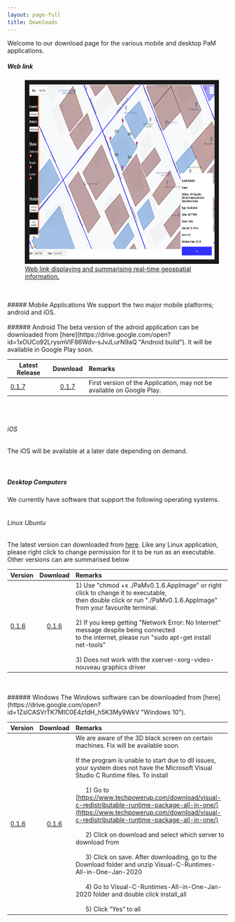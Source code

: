 ```yaml
---
layout: page-full
title: Downloads
---
```

Welcome to our download page for the various mobile and desktop PaM applications.

##### Web link
<figure>
<a href="https://maps.pamgis.com/pam_2dmaps.html
" target="_blank"><img src="/media/compressed/weblink.png" 
alt="IMAGE ALT TEXT HERE" width="600" height="400" border="10" />
 <figcaption>
 Web link displaying and summarising real-time geospatial information.
 </figcaption></a>
</figure>

<br/>
<br/>
##### Mobile Applications
We support the two major mobile platforms; android and iOS. 
<br/>
<br/>
###### Android
The beta version of the adroid application can be downloaded from [here](https://drive.google.com/open?id=1xOUCo92LrysmVIF86Wdv-sJvJLurN9aQ "Android build"). It will be available in Google Play soon. 


| Latest Release        | Download     | Remarks  |
| ------------- |:-------------:| :-----|
| [0.1.7](https://drive.google.com/open?id=1xOUCo92LrysmVIF86Wdv-sJvJLurN9aQ "v0.1.7")      | [0.1.7](https://drive.google.com/open?id=1xOUCo92LrysmVIF86Wdv-sJvJLurN9aQ "v0.1.7") | First version of the Application, may not be available on Google Play. |


<br/>
<br/>

###### iOS
The iOS will be available at a later date depending on demand.
<br/>
<br/>
<br/>
##### Desktop Computers
We currently have software that support the following operating systems.
<br/>
<br/>
###### Linux Ubuntu
The latest version can downloaded from [here](https://drive.google.com/open?id=1d3XOrMfXjrg248wcAeqlsb8x8vm77y-r "Linux build"). Like any Linux application, please right click to change permission for it to be run as an executable. Other versions can are summarised below

| Version        | Download     | Remarks  |
| ------------- |:-------------:| :-----|
| [0.1.6](https://drive.google.com/open?id=1d3XOrMfXjrg248wcAeqlsb8x8vm77y-r "v0.1.6")      | [0.1.6](https://drive.google.com/open?id=1d3XOrMfXjrg248wcAeqlsb8x8vm77y-r "v0.1.6") | 1) Use "chmod +x ./PaMv0.1.6.AppImage" or right click to change it to executable,<br/> then double click or run "./PaMv0.1.6.AppImage" from your favourite terminal. <br/><br/> 2) If you keep getting "Network Error: No Internet" message despite being connected  <br/>to the internet, please run "sudo apt-get install net-tools" <br/><br/> 3) Does not work with the xserver-xorg-video-nouveau graphics driver|

<br/>
<br/>
###### Windows
The Windows software can be downloaded from [here](https://drive.google.com/open?id=1ZslCASVrTK7MIC0E4zfdH_h5K3My9WkV "Windows 10").


| Version        | Download     | Remarks  |
| ------------- |:-------------:| :-----|
| [0.1.6](https://drive.google.com/open?id=1ZslCASVrTK7MIC0E4zfdH_h5K3My9WkV "v0.1.6")      | [0.1.6](https://drive.google.com/open?id=1ZslCASVrTK7MIC0E4zfdH_h5K3My9WkV "v0.1.6")  | We are aware of the 3D black screen on certain machines. Fix will be available soon. <br/><br/>If the program is unable to start due to dll issues, your system does not have the Microsoft Visual Studio C Runtime files. To install <br/><br/> &nbsp;&nbsp;&nbsp;&nbsp;&nbsp;&nbsp;1) Go to [https://www.techpowerup.com/download/visual-c-redistributable-runtime-package-all-in-one/](https://www.techpowerup.com/download/visual-c-redistributable-runtime-package-all-in-one/) <br/><br/> &nbsp;&nbsp;&nbsp;&nbsp;&nbsp;&nbsp;2) Click on download and select which server to download from <br/><br/> &nbsp;&nbsp;&nbsp;&nbsp;&nbsp;&nbsp;3) Click on save. After downloading, go to the Download folder and unzip Visual-C-Runtimes-All-in-One-Jan-2020 <br/><br/> &nbsp;&nbsp;&nbsp;&nbsp;&nbsp;&nbsp;4) Go to Visual-C-Runtimes-All-in-One-Jan-2020 folder and double click install_all <br/><br/> &nbsp;&nbsp;&nbsp;&nbsp;&nbsp;&nbsp;5) Click “Yes” to all|
